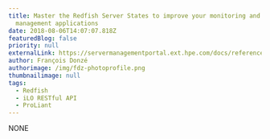 ```yaml
---
title: Master the Redfish Server States to improve your monitoring and
  management applications
date: 2018-08-06T14:07:07.818Z
featuredBlog: false
priority: null
externalLink: https://servermanagementportal.ext.hpe.com/docs/references_and_material/blogposts/etc/masterserverstates/masterserverstates
author: François Donzé
authorimage: /img/fdz-photoprofile.png
thumbnailimage: null
tags:
  - Redfish
  - iLO RESTful API
  - ProLiant
---
```

NONE